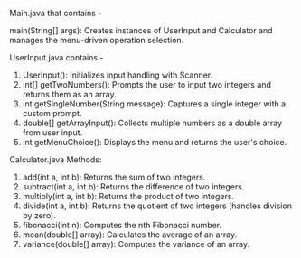 Main.java that contains - 

main(String[] args):
Creates instances of UserInput and Calculator and manages the menu-driven operation selection.


UserInput.java contains -

1.	UserInput(): Initializes input handling with Scanner.
2.	int[] getTwoNumbers(): Prompts the user to input two integers and returns them as an array.
3.	int getSingleNumber(String message): Captures a single integer with a custom prompt.
4.	double[] getArrayInput(): Collects multiple numbers as a double array from user input.
5.	int getMenuChoice(): Displays the menu and returns the user's choice.


Calculator.java
Methods:
1.	add(int a, int b): Returns the sum of two integers.
2.	subtract(int a, int b): Returns the difference of two integers.
3.	multiply(int a, int b): Returns the product of two integers.
4.	divide(int a, int b): Returns the quotient of two integers (handles division by zero).
5.	fibonacci(int n): Computes the nth Fibonacci number.
6.	mean(double[] array): Calculates the average of an array.
7.	variance(double[] array): Computes the variance of an array.

